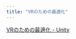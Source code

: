 ```yaml
---
title: "VRのための最適化"
---
```


[VRのための最適化 - Unity](https://unity3d.com/jp/learn/tutorials/topics/virtual-reality/optimisation-vr-unity)
